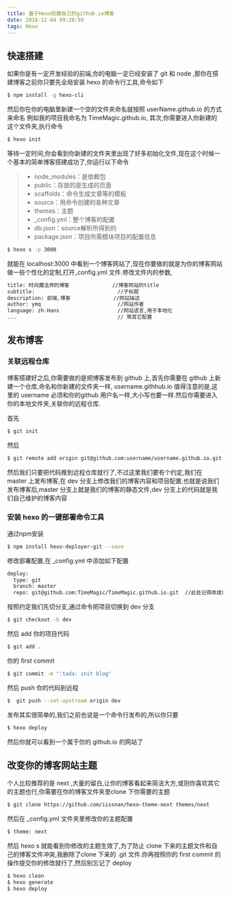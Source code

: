 ```yaml
---
title: 基于Hexo创建自己的github.io博客
date: 2018-12-04 09:28:59
tags: Hexo
---
```



## 快速搭建

如果你是有一定开发经验的前端,你的电脑一定已经安装了 git 和 node ,那你在搭建博客之前你只要先全局安装 hexo 的命令行工具,命令如下

``` bash
$ npm install -g hexo-cli
```

然后你在你的电脑里新建一个空的文件夹命名就按照 userName.github.io 的方式来命名 例如我的项目我命名为 TimeMagic.github.io, 其次,你需要进入你新建的这个文件夹,执行命令

``` bash
$ hexo init
```

等待一定时间,你会看到你新建的文件夹里出现了好多初始化文件,现在这个时候一个基本的简单博客搭建成功了,你运行以下命令

> * node_modules：是依赖包
> * public：存放的是生成的页面
> * scaffolds：命令生成文章等的模板
> * source：用命令创建的各种文章
> * themes：主题
> * _config.yml：整个博客的配置
> * db.json：source解析所得到的
> * package.json：项目所需模块项目的配置信息

``` bash
$ hexo s -p 3000
```

就能在 localhost:3000 中看到一个博客网站了,现在你要做的就是为你的博客网站做一些个性化的定制,打开_config.yml 文件.修改文件内的参数,

``` bash
title: 时间魔法师的博客              //博客网站的title
subtitle:                      	    //子标题
description: 前端,博客   			//网站描述
author: ymq             			//网站作者
language: zh-Hans            		//网站语言,用于本地化
...                          		// 等其它配置
```

## 发布博客

### 关联远程仓库

博客搭建好之后,你需要做的是把博客发布到 github 上,首先你需要在 github 上新建一个仓库,命名和你新建的文件夹一样, username.githhub.io 值得注意的是,这里的 username 必须和你的github 用户名一样,大小写也要一样.然后你需要进入你的本地文件夹,关联你的远程仓库.

首先

``` bash
$ git init
```

然后

``` bash
$ git remote add origin git@github.com:username/username.github.io.git
```

然后我们只要把代码推到远程仓库就行了,不过这里我们要有个约定,我们在 master 上发布博客,在 dev 分支上修改我们的博客内容和项目配置,也就是说我们发布博客后,master 分支上就是我们的博客的静态文件,dev 分支上的代码就是我们自己维护的博客内容

### 安装 hexo 的一键部署命令工具

通过npm安装

``` bash
$ npm install hexo-deployer-git --save
```

修改部署配置,在 _config.yml 中添加如下配置

``` bash
deploy:
  type: git
  branch: master
  repo: git@github.com:TimeMagic/TimeMagic.github.io.git  //此处记得改成你的 github 仓库的地址
```

按照约定我们先切分支,通过命令把项目切换到 dev 分支

``` bash
$ git checkout -b dev
```

然后 add 你的项目代码

``` bash
$ git add .
```

你的 first commit

``` bash
$ git commit -m ":tada: init blog"
```

然后 push 你的代码到远程

``` bash
$  git push --set-upstream origin dev
```

发布其实很简单的,我们之前也说是一个命令行发布的,所以你只要

``` bash
$ hexo deploy
```

然后你就可以看到一个属于你的 github.io 的网站了

## 改变你的博客网站主题

个人比较推荐的是 next ,大量的留白,让你的博客看起来简洁大方,或则你喜欢其它的主题也行,你需要在你的博客文件夹里clone 下你需要的主题

``` bash
$ git clone https://github.com/iissnan/hexo-theme-next themes/next
```

然后在 _config.yml 文件夹里修改你的主题配置

``` bash
$ theme: next
```

然后 hexo s 就能看到你修改的主题生效了,为了防止 clone 下来的主题文件和自己的博客文件冲突,我删除了clone 下来的 .git 文件.你再按照你的 first commit 的操作提交你的修改就行了,然后别忘记了 deploy

``` bash
$ hexo clean
$ hexo generate
$ hexo deploy
```